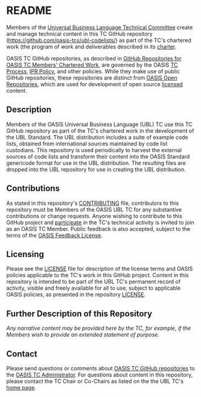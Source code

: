 # README

Members of the [Universal Business Language Technical Committee](https://www.oasis-open.org/committees/ubl/) create and manage technical content in this TC GitHub repository (https://github.com/oasis-tcs/ubl-codelists/) as part of the TC's chartered work (the program of work and deliverables described in its [charter](https://www.oasis-open.org/committees/ubl/charter.php).

OASIS TC GitHub repositories, as described in [GitHub Repositories for OASIS TC Members' Chartered Work](https://www.oasis-open.org/resources/tcadmin/github-repositories-for-oasis-tc-members-chartered-work), are governed by the OASIS [TC Process](https://www.oasis-open.org/policies-guidelines/tc-process), [IPR Policy](https://www.oasis-open.org/policies-guidelines/ipr), and other policies. While they make use of public GitHub repositories, these repositories are distinct from [OASIS Open Repositories](https://www.oasis-open.org/resources/open-repositories), which are used for development of open source [licensed](https://www.oasis-open.org/resources/open-repositories/licenses) content.

## Description

Members of the OASIS Universal Business Language (UBL) TC use this TC GitHub repository as part of the TC's chartered work in the development of the UBL Standard. The UBL distribution includes a suite of example code lists, obtained from international sources maintained by code list custodians. This repository is used periodically to harvest the external sources of code lists and transform their content into the OASIS Standard genericode format for use in the UBL distribution. The resulting files are dropped into the UBL repository for use in creating the UBL distribution.


## Contributions

As stated in this repository's [CONTRIBUTING](https://github.com/oasis-tcs/ubl-codelists/blob/main/CONTRIBUTING.md) file, contributors to this repository must be Members of the OASIS UBL TC for any substantive contributions or change requests.  Anyone wishing to contribute to this GitHub project and [participate](https://www.oasis-open.org/join/participation-instructions) in the TC's technical activity is invited to join as an OASIS TC Member. Public feedback is also accepted, subject to the terms of the [OASIS Feedback License](https://www.oasis-open.org/policies-guidelines/ipr#appendixa). 

## Licensing

Please see the [LICENSE](https://github.com/oasis-tcs/ubl-codelists/blob/main/LICENSE.md) file for description of the license terms and OASIS policies applicable to the TC's work in this GitHub project. Content in this repository is intended to be part of the UBL TC's permanent record of activity, visible and freely available for all to use, subject to applicable OASIS policies, as presented in the repository [LICENSE](https://github.com/oasis-tcs/ubl-codelists/blob/main/LICENSE.md). 

## Further Description of this Repository

*Any narrative content may be provided here by the TC, for example, if the Members wish to provide an extended statement of purpose.*

## Contact

Please send questions or comments about [OASIS TC GitHub repositories](https://www.oasis-open.org/resources/tcadmin/github-repositories-for-oasis-tc-members-chartered-work) to the [OASIS TC Administrator](mailto:tc-admin@oasis-open.org).  For questions about content in this repository, please contact the TC Chair or Co-Chairs as listed on the the UBL TC's [home page](https://www.oasis-open.org/committees/ubl/).
